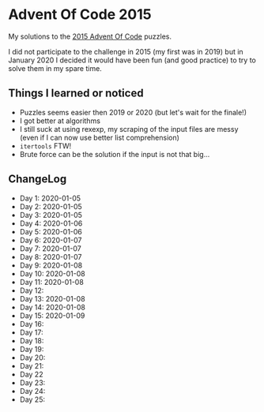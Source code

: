 # Advent Of Code 2015

My solutions to the [2015 Advent Of Code](https://adventofcode.com/2015) puzzles.

I did not participate to the challenge in 2015 (my first was in 2019) but in January 2020 I decided it would have been fun (and good practice) to try to solve them in my spare time.

## Things I learned or noticed

* Puzzles seems easier then 2019 or 2020 (but let's wait for the finale!)
* I got better at algorithms
* I still suck at using rexexp, my scraping of the input files are messy (even if I can now use better list comprehension)
* `itertools` FTW!
* Brute force can be the solution if the input is not that big...


## ChangeLog

* Day 1: 2020-01-05
* Day 2: 2020-01-05
* Day 3: 2020-01-05
* Day 4: 2020-01-06
* Day 5: 2020-01-06
* Day 6: 2020-01-07
* Day 7: 2020-01-07
* Day 8: 2020-01-07
* Day 9: 2020-01-08
* Day 10: 2020-01-08
* Day 11: 2020-01-08
* Day 12:
* Day 13: 2020-01-08
* Day 14: 2020-01-08
* Day 15: 2020-01-09
* Day 16:
* Day 17:
* Day 18:
* Day 19:
* Day 20:
* Day 21:
* Day 22
* Day 23:
* Day 24:
* Day 25:
